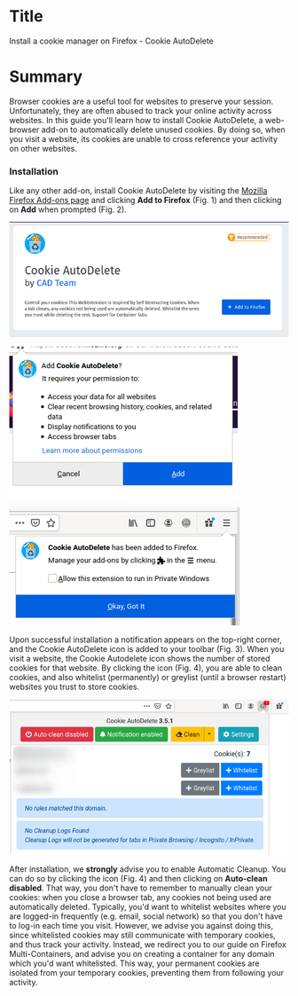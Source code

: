 # Title #
Install a cookie manager on Firefox - Cookie AutoDelete

# Summary #

Browser cookies are a useful tool for websites to preserve your session. Unfortunately, they are often abused to track
your online activity across websites. In this guide you'll learn how to install Cookie AutoDelete, a web-browser add-on
to automatically delete unused cookies. By doing so, when you visit a website, its cookies are unable to cross reference
your activity on other websites.

### Installation ###

Like any other add-on, install Cookie AutoDelete by visiting the [Mozilla Firefox
Add-ons page](https://addons.mozilla.org/en-US/firefox/addon/cookie-autodelete/) and
clicking **Add to Firefox** (Fig. 1) and then clicking on **Add** when prompted
(Fig. 2).

![Fig. 1: Download Cookie AutoDelete](../images/Firefox/cad-add.png)

![Fig. 2: Add Cookie AutoDelete to Firefox](../images/Firefox/cad-prompt.png)

![Fig. 3: Notification of successful installation](../images/Firefox/cad-notify.png)

Upon successful installation a notification appears on the top-right corner, and the Cookie AutoDelete icon is added to
your toolbar (Fig. 3). When you visit a website, the Cookie Autodelete icon shows the number of stored cookies for that
website. By clicking the icon (Fig. 4), you are able to clean cookies, and also whitelist (permanently) or greylist
(until a browser restart) websites you trust to store cookies.

![Fig. 4: Cookie AutoDelete pop-up interface](../images/Firefox/cad-test.png)

After installation, we **strongly** advise you to enable Automatic Cleanup. You can do so by clicking the icon (Fig. 4)
and then clicking on **Auto-clean disabled**. That way, you don't have to remember to manually clean your cookies: when
you close a browser tab, any cookies not being used are automatically deleted. Typically, you'd want to whitelist
websites where you are logged-in frequently (e.g. email, social network) so that you don't have to log-in each time you
visit. However, we advise you against doing this, since whitelisted cookies may still communicate with temporary
cookies, and thus track your activity. Instead, we redirect you to our guide on Firefox Multi-Containers, and advise you
on creating a container for any domain which you'd want whitelisted. This way, your permanent cookies are isolated from
your temporary cookies, preventing them from following your activity.
